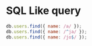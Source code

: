 # SQL Like query

```js
db.users.find({ name: /a/ });
db.users.find({ name: /^ja/ });
db.users.find({ name: /jo$/ });
```
